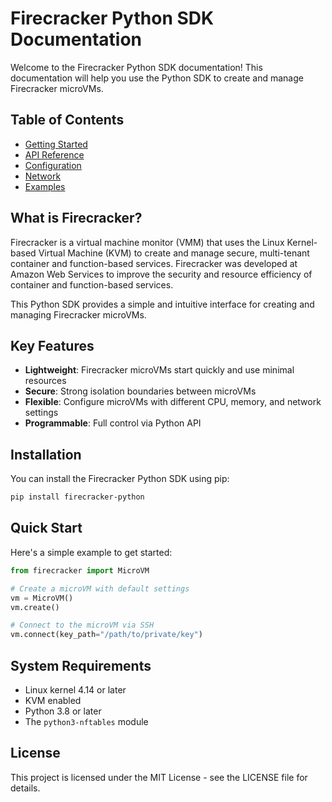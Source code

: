 # Firecracker Python SDK Documentation

Welcome to the Firecracker Python SDK documentation! This documentation will help you use the Python SDK to create and manage Firecracker microVMs.

## Table of Contents

- [Getting Started](getting-started.md)
- [API Reference](api-reference.md)
- [Configuration](configuration.md)
- [Network](network.md)
- [Examples](examples.md)

## What is Firecracker?

Firecracker is a virtual machine monitor (VMM) that uses the Linux Kernel-based Virtual Machine (KVM) to create and manage secure, multi-tenant container and function-based services. Firecracker was developed at Amazon Web Services to improve the security and resource efficiency of container and function-based services.

This Python SDK provides a simple and intuitive interface for creating and managing Firecracker microVMs.

## Key Features

- **Lightweight**: Firecracker microVMs start quickly and use minimal resources
- **Secure**: Strong isolation boundaries between microVMs
- **Flexible**: Configure microVMs with different CPU, memory, and network settings
- **Programmable**: Full control via Python API

## Installation

You can install the Firecracker Python SDK using pip:

```bash
pip install firecracker-python
```

## Quick Start

Here's a simple example to get started:

```python
from firecracker import MicroVM

# Create a microVM with default settings
vm = MicroVM()
vm.create()

# Connect to the microVM via SSH
vm.connect(key_path="/path/to/private/key")
```

## System Requirements

- Linux kernel 4.14 or later
- KVM enabled
- Python 3.8 or later
- The `python3-nftables` module

## License

This project is licensed under the MIT License - see the LICENSE file for details. 